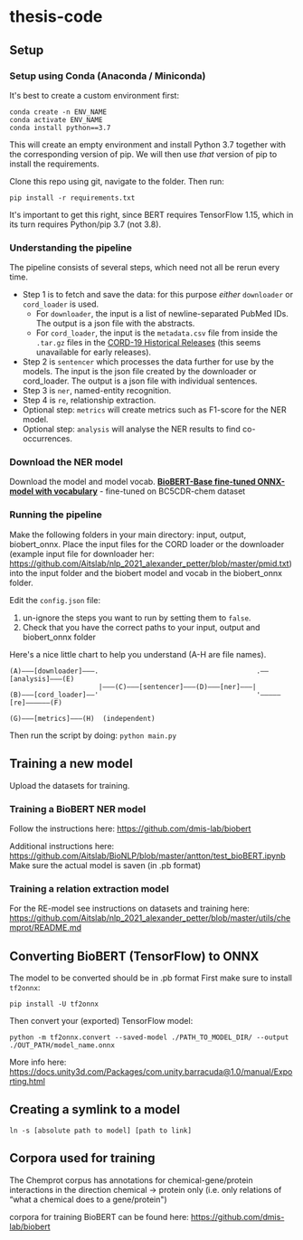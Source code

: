 # thesis-code

## Setup

### Setup using Conda (Anaconda / Miniconda)

It's best to create a custom environment first:

```
conda create -n ENV_NAME
conda activate ENV_NAME
conda install python==3.7
```

This will create an empty environment and install Python 3.7 together with
the corresponding version of pip. We will then use _that_ version of pip
to install the requirements.

Clone this repo using git, navigate to the folder. Then run:

```
pip install -r requirements.txt
```

It's important to get this right, since BERT requires TensorFlow 1.15,
which in its turn requires Python/pip 3.7 (not 3.8).

### Understanding the pipeline

The pipeline consists of several steps, which need not all be rerun every time.

- Step 1 is to fetch and save the data: for this purpose _either_
  `downloader` or `cord_loader` is used.
  - For `downloader`, the input is a list of newline-separated PubMed IDs. The output is a json file with the abstracts.
  - For `cord_loader`, the input is the `metadata.csv` file from inside the
    `.tar.gz` files in the [CORD-19 Historical Releases](https://ai2-semanticscholar-cord-19.s3-us-west-2.amazonaws.com/historical_releases.html) (this seems unavailable for early releases).
- Step 2 is `sentencer` which processes the data further for use by the models. The input is the json file created by the downloader or cord_loader. The output is a json file with individual sentences.
- Step 3 is `ner`, named-entity recognition.
- Step 4 is `re`, relationship extraction.
- Optional step: `metrics` will create metrics such as F1-score for the NER model.
- Optional step: `analysis` will analyse the NER results to find co-occurrences.

### Download the NER model
Download the model and model vocab.
**[BioBERT-Base fine-tuned ONNX-model with vocabulary](https://drive.google.com/drive/folders/1neThCq4MqFPd0133WDDC4MYUycE84fT7?usp=sharing)** - fine-tuned on BC5CDR-chem dataset

### Running the pipeline
Make the following folders in your main directory: input, output, biobert_onnx. Place the input files for the CORD loader or the downloader (example input file for downloader her: https://github.com/Aitslab/nlp_2021_alexander_petter/blob/master/pmid.txt) into the input folder and the biobert model and vocab in the biobert_onnx folder. 

Edit the `config.json` file:
1. un-ignore the steps you want to run by setting them to `false`. 
2. Check that you have the correct paths to your input, output and biobert_onnx folder

Here's a nice little chart to help you understand (A-H are
file names).

```
(A)———[downloader]———.                                       .——[analysis]———(E)
                      |———(C)———[sentencer]———(D)———[ner]———|
(B)———[cord_loader]——'                                       '—————[re]——————(F)

(G)———[metrics]———(H)  (independent)
```

Then run the script by doing: `python main.py`

## Training a new model
Upload the datasets for training.

### Training a BioBERT NER model
Follow the instructions here:
https://github.com/dmis-lab/biobert

Additional instructions here: https://github.com/Aitslab/BioNLP/blob/master/antton/test_bioBERT.ipynb
Make sure the actual model is saven (in .pb format)

### Training a relation extraction model
For the RE-model see instructions on datasets and training here: https://github.com/Aitslab/nlp_2021_alexander_petter/blob/master/utils/chemprot/README.md

## Converting BioBERT (TensorFlow) to ONNX
The model to be converted should be in .pb format
First make sure to install `tf2onnx`:

```
pip install -U tf2onnx
```

Then convert your (exported) TensorFlow model:

```
python -m tf2onnx.convert --saved-model ./PATH_TO_MODEL_DIR/ --output ./OUT_PATH/model_name.onnx
```
More info here: https://docs.unity3d.com/Packages/com.unity.barracuda@1.0/manual/Exporting.html
## Creating a symlink to a model

`ln -s [absolute path to model] [path to link]`

## Corpora used for training
The Chemprot corpus has annotations for chemical-gene/protein interactions in the direction chemical -> protein only 
(i.e. only relations of “what a chemical does to a gene/protein")

corpora for training BioBERT can be found here:
https://github.com/dmis-lab/biobert
